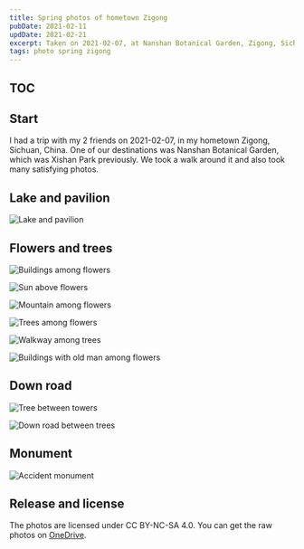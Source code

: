```yaml
---
title: Spring photos of hometown Zigong
pubDate: 2021-02-11
updDate: 2021-02-21
excerpt: Taken on 2021-02-07, at Nanshan Botanical Garden, Zigong, Sichuan, China. All licensed under CC BY-NC-SA 4.0.
tags: photo spring zigong
---
```


## TOC

## Start

I had a trip with my 2 friends on 2021-02-07, in my hometown Zigong, Sichuan, China.
One of our destinations was Nanshan Botanical Garden, which was Xishan Park previously.
We took a walk around it and also took many satisfying photos.

## Lake and pavilion

![Lake and pavilion](/images/zigong-2021-02-07/pavilion-in-lake.jpg)

## Flowers and trees

![Buildings among flowers](/images/zigong-2021-02-07/buildings-among-flowers.jpg)

![Sun above flowers](/images/zigong-2021-02-07/sun-above-flowers.jpg)

![Mountain among flowers](/images/zigong-2021-02-07/mountain-among-flowers.jpg)

![Trees among flowers](/images/zigong-2021-02-07/trees-among-flowers-fixed.jpg)

![Walkway among trees](/images/zigong-2021-02-07/walkway-among-trees.jpg)

![Buildings with old man among flowers](/images/zigong-2021-02-07/buildings-with-old-man-among-flowers.jpg)

## Down road

![Tree between towers](/images/zigong-2021-02-07/tree-between-towers.jpg)

![Down road between trees](/images/zigong-2021-02-07/down-road-between-trees.jpg)

## Monument

![Accident monument](/images/zigong-2021-02-07/accident-monument.jpg)

## Release and license

The photos are licensed under CC BY-NC-SA 4.0.
You can get the raw photos on [OneDrive][zigong-2021-02-07@OneDrive].

[zigong-2021-02-07@OneDrive]: https://myl7-my.sharepoint.com/:f:/g/personal/myl_myl7_onmicrosoft_com/Ei2g3p9cOnhLjkRYckwupRkBsJfITY4EJSA681jF71WSNQ?e=oO1UlM
